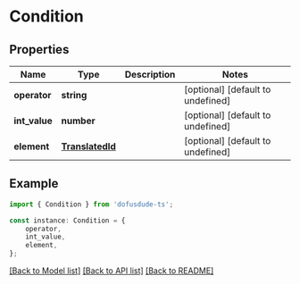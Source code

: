 # Condition


## Properties

Name | Type | Description | Notes
------------ | ------------- | ------------- | -------------
**operator** | **string** |  | [optional] [default to undefined]
**int_value** | **number** |  | [optional] [default to undefined]
**element** | [**TranslatedId**](TranslatedId.md) |  | [optional] [default to undefined]

## Example

```typescript
import { Condition } from 'dofusdude-ts';

const instance: Condition = {
    operator,
    int_value,
    element,
};
```

[[Back to Model list]](../README.md#documentation-for-models) [[Back to API list]](../README.md#documentation-for-api-endpoints) [[Back to README]](../README.md)
